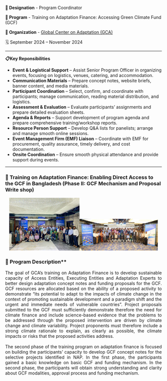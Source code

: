 **💼 Designation** - Program Coordinator <br>

**🥇 Program** - Training on Adaptation Finance: Accessing Green Climate Fund (GCF)  

**🏢 Organization** - <a href="https://gca.org/about-us/regional-offices/gca-south-asia/" target="_blank">Global Center on Adaptation (GCA)</a><br>

🗓️ September 2024 – November 2024

---

**📋Key Reponsibilities** <br>

- **Event & Logistical Support** – Assist Senior Program Officer in organizing events, focusing on logistics, venues, catering, and accommodation.<br>
- **Communication Materials** – Prepare concept notes, website briefs, banner content, and media materials.<br>
- **Participant Coordination** – Select, confirm, and coordinate with participants; manage communication, reading material distribution, and logistics.<br>
- **Assessment & Evaluation** – Evaluate participants’ assignments and prepare detailed evaluation sheets.<br>
- **Agenda & Reports** – Support development of program agenda and prepare comprehensive training/workshop reports.<br>
- **Resource Person Support** – Develop Q&A lists for panelists; arrange and manage smooth online sessions.<br>
- **Event Management Firm (EMF) Liaison** – Coordinate with EMF for procurement, quality assurance, timely delivery, and cost documentation.<br>
- **Onsite Coordination** – Ensure smooth physical attendance and provide support during events.<br>

---

### 👥 Training on Adaptation Finance: Enabling Direct Access to the GCF in Bangladesh (Phase II: GCF Mechanism and Proposal Write shop)

<p align="center">
  <img src="4.jpeg" width="45%"/><img src="3.jpeg" width="50%"/>
</p>

### 🧾 Program Description** <br>

<p align="justify">
The goal of GCA’s training on Adaptation Finance is to develop sustainable capacity of Access Entities, Executing Entities and Adaptation Experts to better design adaptation concept notes and funding proposals for the GCF.  GCF resources are allocated based on the ability of a proposed activity to demonstrate “its potential to adapt to the impacts of climate change in the context of promoting sustainable development and a paradigm shift and the urgent and immediate needs of vulnerable countries”. Project proposals submitted to the GCF must sufficiently demonstrate therefore the need for climate finance and include science-based evidence that the problems to be addressed through the proposed intervention are driven by climate change and climate variability. Project proponents must therefore include a strong climate rationale to explain, as clearly as possible, the climate impacts or risks that the proposed activities address. <br><br>
The second phase of the training program on adaptation finance is focused on building the participants’ capacity to develop GCF concept notes for the selective projects identified in NAP. In the first phase, the participants gained a basic knowledge on basic GCF and funding mechanism. In the second phase, the participants will obtain strong understanding and clarity about GCF modalities, approval process and funding mechanism. 
</p>

